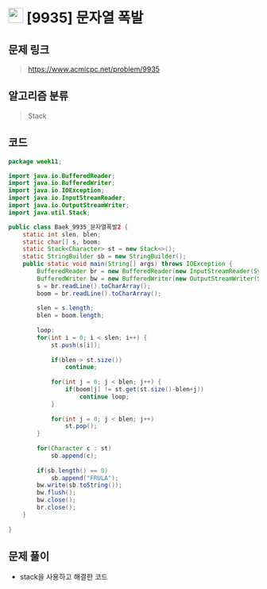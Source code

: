 # <img src="https://d2gd6pc034wcta.cloudfront.net/tier/12.svg" width="30"> [9935] 문자열 폭발
## 문제 링크
> https://www.acmicpc.net/problem/9935
## 알고리즘 분류
> Stack

## 코드
```java
package week11;

import java.io.BufferedReader;
import java.io.BufferedWriter;
import java.io.IOException;
import java.io.InputStreamReader;
import java.io.OutputStreamWriter;
import java.util.Stack;

public class Baek_9935_문자열폭발2 {
	static int slen, blen;
	static char[] s, boom;
	static Stack<Character> st = new Stack<>();
	static StringBuilder sb = new StringBuilder();
	public static void main(String[] args) throws IOException {
		BufferedReader br = new BufferedReader(new InputStreamReader(System.in));
		BufferedWriter bw = new BufferedWriter(new OutputStreamWriter(System.out));
		s = br.readLine().toCharArray();
		boom = br.readLine().toCharArray();
		
		slen = s.length;
		blen = boom.length;
		
		loop:
		for(int i = 0; i < slen; i++) {
			st.push(s[i]);
			
			if(blen > st.size())
				continue;
			
			for(int j = 0; j < blen; j++) {
				if(boom[j] != st.get(st.size()-blen+j))
					continue loop;
			}
			
			for(int j = 0; j < blen; j++) 
				st.pop();
		}
		
		for(Character c : st)
			sb.append(c);
		
		if(sb.length() == 0)
			sb.append("FRULA");
		bw.write(sb.toString());
		bw.flush();
		bw.close();
		br.close();
	}
	
}
```

## 문제 풀이
* stack을 사용하고 해결한 코드
